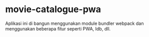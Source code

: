 # movie-catalogue-pwa
Aplikasi ini di bangun menggunakan module bundler webpack dan menggunakan beberapa fitur seperti PWA, Idb, dll.
